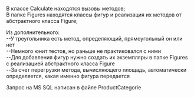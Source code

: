 В классе Calculate находятся вызовы методов;  
В папке Figures находятся классы фигур и реализация их методов от абстрактного класса Figure;  
  
Из дополнительного:  
--У треугольника есть метод, определяющий, прямоугольный он или нет  
--Немного юнит тестов, но раньше не практиковался с ними  
--Для добавления фигур нужно создать их экземпляры в папке Figures с реализацией абстрактного класса Figure  
--За счет перегрузки метода, вычисляющего площадь, автоматически определяется, какая именно фигура передается  
  
Запрос на MS SQL написан в файле ProductCategorie

